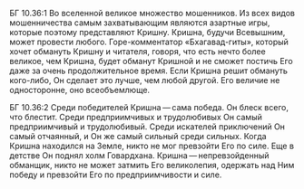 БГ 10.36:1	Во вселенной великое множество мошенников. Из всех видов мошенничества самым захватывающим являются азартные игры, которые поэтому представляют Кришну. Кришна, будучи Всевышним, может провести любого. Горе-комментатор «Бхагавад-гиты», который хочет обмануть Кришну и читателя, говоря, что есть нечто более великое, чем Кришна, будет обманут Кришной и не сможет постичь Его даже за очень продолжительное время. Если Кришна решит обмануть кого-либо, Он сделает это лучше, чем любой другой. Его величие не односторонне, оно всеобъемлюще.

БГ 10.36:2	Среди победителей Кришна — сама победа. Он блеск всего, что блестит. Среди предприимчивых и трудолюбивых Он самый предприимчивый и трудолюбивый. Среди искателей приключений Он самый отчаянный, и Он же самый сильный среди сильных. Когда Кришна находился на Земле, никто не мог превзойти Его по силе. Еще в детстве Он поднял холм Говардхана. Кришна — непревзойденный обманщик, никто не может затмить Его великолепия, одержать над Ним победу и превзойти Его по предприимчивости и силе.
